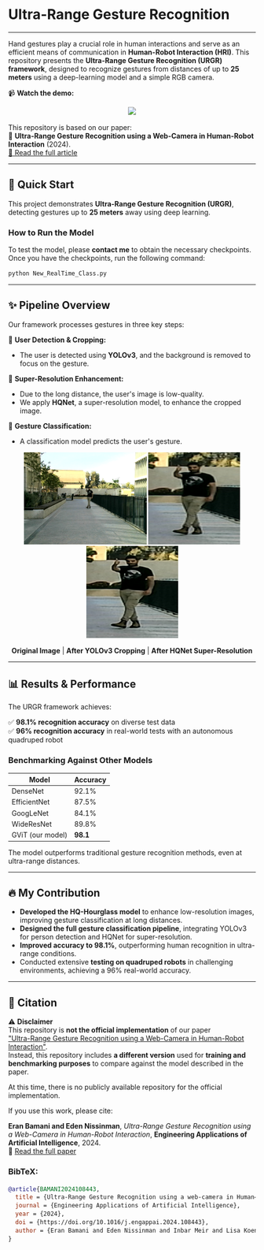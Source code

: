 # Ultra-Range Gesture Recognition 

---

Hand gestures play a crucial role in human interactions and serve as an efficient means of 
communication in **Human-Robot Interaction (HRI)**. This repository presents the **Ultra-Range Gesture 
Recognition (URGR) framework**, designed to recognize gestures from distances of up to **25 meters** 
using a deep-learning model and a simple RGB camera. 

📹 **Watch the demo:** 


<p align="center">
  <a href="https://youtu.be/dw8BTe6PuDc?si=tIfFZgjCZKYmSi2Q">
    <img src="https://i.ytimg.com/vi/dw8BTe6PuDc/maxresdefault.jpg" width="400">
  </a>
</p>

This repository is based on our paper:  
📄 **Ultra-Range Gesture Recognition using a Web-Camera in Human-Robot Interaction** (2024).  
[🔗 Read the full article](https://www.sciencedirect.com/science/article/pii/S0952197624006018)

---

## 🚀 Quick Start  
This project demonstrates **Ultra-Range Gesture Recognition (URGR)**, detecting gestures up to **25 meters** away using deep learning.

### **How to Run the Model**
To test the model, please **contact me** to obtain the necessary checkpoints.
Once you have the checkpoints, run the following command:

```sh
python New_RealTime_Class.py
```

---

## ✨ Pipeline Overview
Our framework processes gestures in three key steps:

🔹 **User Detection & Cropping:**  
   - The user is detected using **YOLOv3**, and the background is removed to focus on the gesture.

🔹 **Super-Resolution Enhancement:**  
   - Due to the long distance, the user's image is low-quality.  
   - We apply **HQNet**, a super-resolution model, to enhance the cropped image.

🔹 **Gesture Classification:**  
   - A classification model predicts the user's gesture.


<p align="center">
  <img src="HQ_Hourglass/HQ_Examples/original.png" width="250">
  <img src="HQ_Hourglass/HQ_Examples/cropped.png" width="187">
  <img src="HQ_Hourglass/HQ_Examples/HQ.png" width="187">
</p>

<p align="center">
  <b>Original Image</b> | <b>After YOLOv3 Cropping</b> | <b>After HQNet Super-Resolution</b>
</p>

---

## 📊 Results & Performance

The URGR framework achieves:

✅ **98.1% recognition accuracy** on diverse test data  
✅ **96% recognition accuracy** in real-world tests with an autonomous quadruped robot  

### **Benchmarking Against Other Models**
| Model            | Accuracy | 
|------------------|----------|
| DenseNet         | 92.1%    | 
| EfficientNet     | 87.5%    | 
| GoogLeNet        | 84.1%    | 
| WideResNet       | 89.8%    | 
| GViT (our model) | **98.1** | 

The model outperforms traditional gesture recognition methods, even at ultra-range distances.

---

## 🔥 My Contribution
- **Developed the HQ-Hourglass model** to enhance low-resolution images, improving gesture classification at long distances.
- **Designed the full gesture classification pipeline**, integrating YOLOv3 for person detection and HQNet for super-resolution.
- **Improved accuracy to 98.1%**, outperforming human recognition in ultra-range conditions.
- Conducted extensive **testing on quadruped robots** in challenging environments, achieving a 96% real-world accuracy.

---

## 📜 Citation
⚠️ **Disclaimer**  
This repository is **not the official implementation** of our paper  
["Ultra-Range Gesture Recognition using a Web-Camera in Human-Robot Interaction"](https://www.sciencedirect.com/science/article/pii/S0952197624006018).  
Instead, this repository includes **a different version** used for **training and benchmarking 
purposes** to compare against the model described in the paper.  

At this time, there is no publicly available repository for the official implementation.  

If you use this work, please cite:

**Eran Bamani and Eden Nissinman**, *Ultra-Range Gesture Recognition using a Web-Camera in Human-Robot Interaction*, **Engineering Applications of Artificial Intelligence**, 2024.  
🔗 [Read the full paper](https://www.sciencedirect.com/science/article/pii/S0952197624006018)


### **BibTeX:**
```bibtex
@article{BAMANI2024108443,
  title = {Ultra-Range Gesture Recognition using a web-camera in Human–Robot Interaction},
  journal = {Engineering Applications of Artificial Intelligence},
  year = {2024},
  doi = {https://doi.org/10.1016/j.engappai.2024.108443},
  author = {Eran Bamani and Eden Nissinman and Inbar Meir and Lisa Koenigsberg and Avishai Sintov},
}
```

